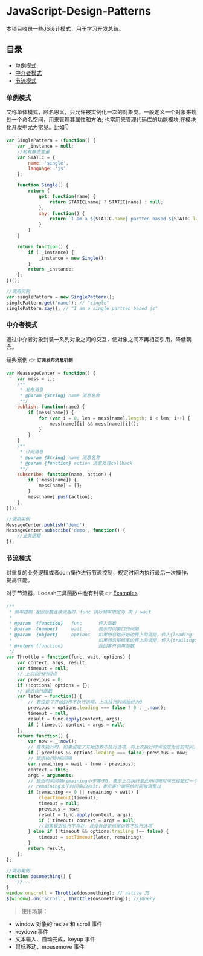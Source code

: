 # JavaScript-Design-Patterns
本项目收录一些JS设计模式，用于学习开发总结。

## 目录

- [单例模式](#single)
- [中介者模式](#mediator)
- [节流模式](#throttle)

<h3 id="single">单例模式</h3>

又称单体模式，顾名思义，只允许被实例化一次的对象类。一般定义一个对象来规划一个命名空间，用来管理其属性和方法; 也常用来管理代码库的功能模块,在模块化开发中尤为常见。比如👇

```js
var SinglePattern = (function() {
	var _instance = null;
	//私有静态变量
	var STATIC = {
		name: 'single',
		language: 'js'
	};

	function Single() {
		return {
			get: function(name) {
				return STATIC[name] ? STATIC[name] : null;
			},
			say: function() {
				return `I am a ${STATIC.name} partten based ${STATIC.language}`; //es6语法糖，如报错请转化为es5
			}
		}
	}

	return function() {
		if (!_instance) {
			_instance = new Single();
		}
		return _instance;
	};
})();

//调用实例
var singlePattern = new SinglePattern();
singlePattern.get('name'); // "single"
singlePattern.say(); // "I am a single partten based js"
```

<h3 id="mediator">中介者模式</h3>

通过中介者对象封装一系列对象之间的交互，使对象之间不再相互引用，降低耦合。

经典案例 👉 **`订阅发布消息机制`**

```js
var MeassageCenter = function() {
	var mess = [];
	/**
	 * 发布消息
	 * @param {String} name 消息名称
	 **/
	publish: function(name) {
		if (mess[name]) {
			for (var i = 0, len = mess[name].length; i < len; i++) {
				mess[name][i] && mess[name][i]();
			}
		}
	}
	/**
	 * 订阅消息
	 * @param {String} name 消息名称
	 * @param {function} action 消息处理callback
	 **/
	subscribe: function(name, action) {
		if (!mess[name]) {
			mess[name] = [];
		}
		mess[name].push(action);
	},
}();

//调用实例
MessageCenter.publish('demo');
MessageCenter.subscribe('demo', function() {
	//业务逻辑
});
```

<h3 id="throttle">节流模式</h3>

对重复的业务逻辑或者dom操作进行节流控制，规定时间内执行最后一次操作，提高性能。

对于节流器，Lodash工具函数中也有封装 👉
[Examples](https://css-tricks.com/debouncing-throttling-explained-examples/)

```js
/**
 * 频率控制 返回函数连续调用时，func 执行频率限定为 次 / wait
 * 
 * @param  {function}   func      传入函数
 * @param  {number}     wait      表示时间窗口的间隔
 * @param  {object}     options   如果想忽略开始边界上的调用，传入{leading: false}。
 *                                如果想忽略结尾边界上的调用，传入{trailing: false}
 * @return {function}             返回客户调用函数   
 */
var Throttle = function(func, wait, options) {
	var context, args, result;
	var timeout = null;
	// 上次执行时间点
	var previous = 0;
	if (!options) options = {};
	// 延迟执行函数
	var later = function() {
		// 若设定了开始边界不执行选项，上次执行时间始终为0
		previous = options.leading === false ? 0 : _.now();
		timeout = null;
		result = func.apply(context, args);
		if (!timeout) context = args = null;
	};
	return function() {
		var now = _.now();
		// 首次执行时，如果设定了开始边界不执行选项，将上次执行时间设定为当前时间。
		if (!previous && options.leading === false) previous = now;
		// 延迟执行时间间隔
		var remaining = wait - (now - previous);
		context = this;
		args = arguments;
		// 延迟时间间隔remaining小于等于0，表示上次执行至此所间隔时间已经超过一个时间窗口
		// remaining大于时间窗口wait，表示客户端系统时间被调整过
		if (remaining <= 0 || remaining > wait) {
			clearTimeout(timeout);
			timeout = null;
			previous = now;
			result = func.apply(context, args);
			if (!timeout) context = args = null;
			//如果延迟执行不存在，且没有设定结尾边界不执行选项
		} else if (!timeout && options.trailing !== false) {
			timeout = setTimeout(later, remaining);
		}
		return result;
	};
};

//调用案例
function dosomething() {
	//...
}
window.onscroll = Throttle(dosomething); // native JS
$(window).on('scroll', Throttle(dosomething)); //jQuery
```

> 使用场景：

- window 对象的 resize 和 scroll 事件
- keydown事件
- 文本输入、自动完成，keyup 事件
- 鼠标移动，mousemove 事件
